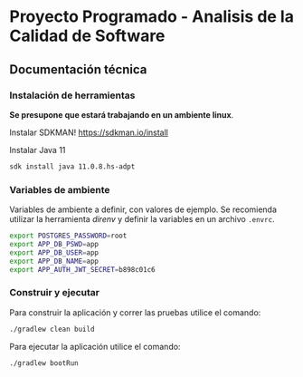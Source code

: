 # Proyecto Programado - Analisis de la Calidad de Software #

## Documentación técnica ##

### Instalación de herramientas ###

**Se presupone que estará trabajando en un ambiente linux**.

Instalar SDKMAN! https://sdkman.io/install

Instalar Java 11

```bash
sdk install java 11.0.8.hs-adpt
```

### Variables de ambiente ###

Variables de ambiente a definir, con valores de ejemplo. Se recomienda utilizar la herramienta *direnv* y definir la variables en un archivo `.envrc`.

```bash
export POSTGRES_PASSWORD=root
export APP_DB_PSWD=app
export APP_DB_USER=app
export APP_DB_NAME=app
export APP_AUTH_JWT_SECRET=b898c01c6
```

### Construir y ejecutar ###

Para construir la aplicación y correr las pruebas utilice el comando:

```bash
./gradlew clean build
```

Para ejecutar la aplicación utilice el comando:

```bash
./gradlew bootRun
```

